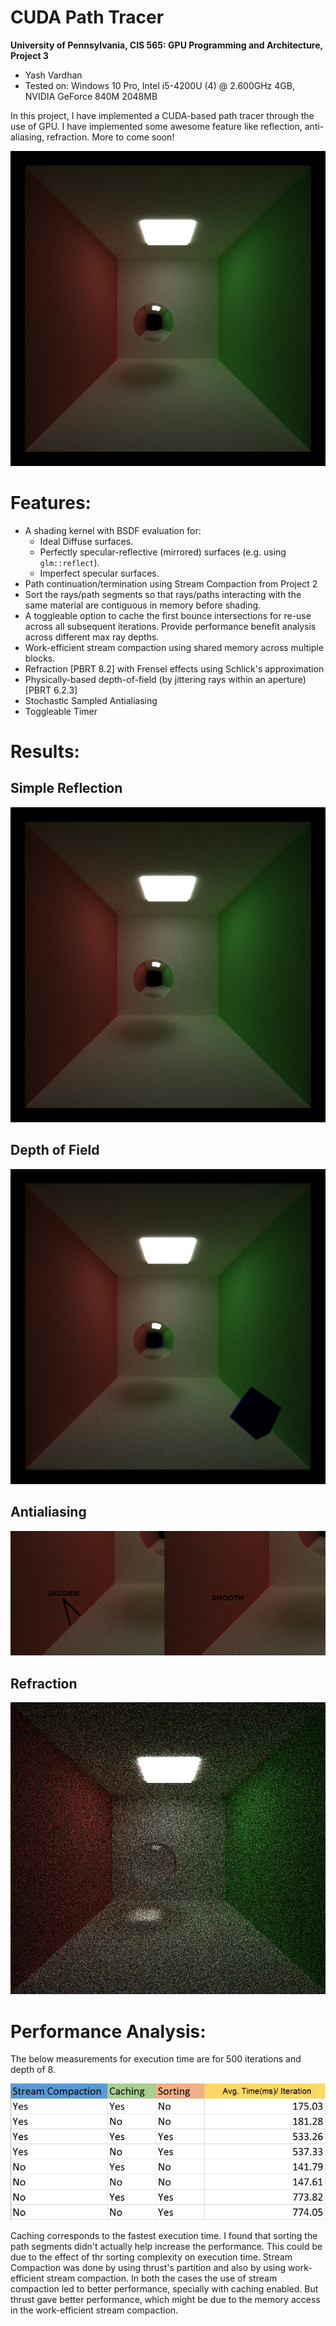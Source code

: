 CUDA Path Tracer
================

**University of Pennsylvania, CIS 565: GPU Programming and Architecture, Project 3**

* Yash Vardhan
* Tested on: Windows 10 Pro, Intel i5-4200U (4) @ 2.600GHz 4GB, NVIDIA GeForce 840M 2048MB

In this project, I have implemented a CUDA-based path tracer through the use  of GPU. I have implemented some awesome feature like reflection, anti-aliasing, refraction. More to come soon!

![](img/reflection.png)

# Features:
* A shading kernel with BSDF evaluation for:
  * Ideal Diffuse surfaces.
  * Perfectly specular-reflective (mirrored) surfaces (e.g. using `glm::reflect`).
  * Imperfect specular surfaces.
* Path continuation/termination using Stream Compaction from Project 2
* Sort the rays/path segments so that rays/paths interacting with the same material
  are contiguous in memory before shading.
* A toggleable option to cache the first bounce intersections for re-use across all
subsequent iterations. Provide performance benefit analysis across different
max ray depths.
* Work-efficient stream compaction using shared memory across multiple blocks.
* Refraction [PBRT 8.2] with Frensel effects using Schlick's approximation
* Physically-based depth-of-field (by jittering rays within an aperture) [PBRT 6.2.3]
* Stochastic Sampled Antialiasing
* Toggleable Timer

# Results:

Simple Reflection
-----------------

![](img/reflection.png)

Depth of Field
--------------

![](img/dof.png)

Antialiasing
------------

![](img/antialiasing.png)

Refraction
----------

![](img/refraction.png)

# Performance Analysis:

The below measurements for execution time are for 500 iterations and depth of 8.

![](img/performance.jpg)

Caching corresponds to the fastest execution time. I found that sorting the path segments didn't actually help increase the performance. This could be due to the effect of thr sorting complexity on execution time. Stream Compaction was done by using thrust's partition and also by using work-efficient stream compaction. In both the cases the use of stream compaction led to better performance, specially with caching enabled. But thrust gave better performance, which might be due to the memory access in the work-efficient stream compaction.
